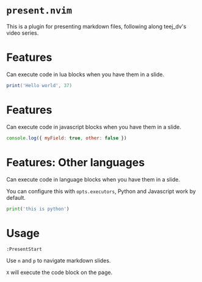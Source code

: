 # `present.nvim`

This is a plugin for presenting markdown files, following along teej_dv's video series.

# Features

Can execute code in lua blocks when you have them in a slide.

```lua
print('Hello world', 37)
```

# Features

Can execute code in javascript blocks when you have them in a slide.

```javascript
console.log({ myField: true, other: false })
```

# Features: Other languages

Can execute code in language blocks when you have them in a slide.

You can configure this with `opts.executors`, Python and Javascript work by
default.

```python
print('this is python')
```

# Usage

```
:PresentStart
```

Use `n` and `p` to navigate markdown slides.

`X` will execute the code block on the page.
